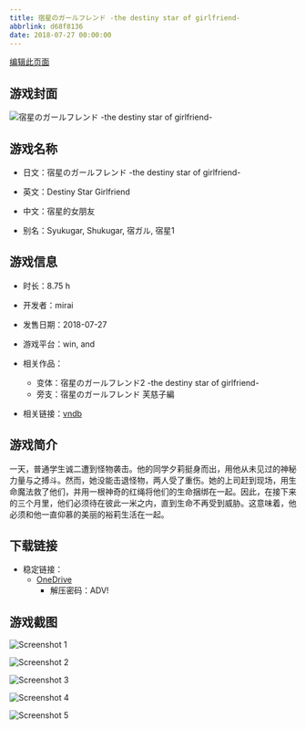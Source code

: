 ```yaml
---
title: 宿星のガールフレンド -the destiny star of girlfriend-
abbrlink: d68f8136
date: 2018-07-27 00:00:00
---
```

[编辑此页面](https://github.com/ACG-3/ADV3-source/blob/main/source/_posts/games/%E5%AE%BF%E6%98%9F%E3%81%AE%E3%82%AC%E3%83%BC%E3%83%AB%E3%83%95%E3%83%AC%E3%83%B3%E3%83%89%20-the%20destiny%20star%20of%20girlfriend-.md)

## 游戏封面

![宿星のガールフレンド -the destiny star of girlfriend-](https://pan.timero.xyz/onedrive/img_lib_001/%E5%AE%BF%E6%98%9F%E3%81%AE%E3%82%AC%E3%83%BC%E3%83%AB%E3%83%95%E3%83%AC%E3%83%B3%E3%83%89%20-the%20destiny%20star%20of%20girlfriend-_cover.avif)


## 游戏名称

- 日文：宿星のガールフレンド -the destiny star of girlfriend-
- 英文：Destiny Star Girlfriend
- 中文：宿星的女朋友

- 别名：Syukugar, Shukugar, 宿ガル, 宿星1


## 游戏信息

- 时长：8.75 h
- 开发者：mirai
- 发售日期：2018-07-27
- 游戏平台：win, and
- 相关作品：
   - 变体：宿星のガールフレンド2 -the destiny star of girlfriend-
   - 旁支：宿星のガールフレンド 芙慈子編

- 相关链接：[vndb](https://vndb.org/v22880)


## 游戏简介

一天，普通学生诚二遭到怪物袭击。他的同学夕莉挺身而出，用他从未见过的神秘力量与之搏斗。然而，她没能击退怪物，两人受了重伤。她的上司赶到现场，用生命魔法救了他们，并用一根神奇的红绳将他们的生命捆绑在一起。因此，在接下来的三个月里，他们必须待在彼此一米之内，直到生命不再受到威胁。这意味着，他必须和他一直仰慕的美丽的裕莉生活在一起。




## 下载链接

- 稳定链接：
    - [OneDrive](https://pan.timero.xyz/onedrive/adv_lib_001/%E5%AE%BF%E6%98%9F%E3%81%AE%E3%82%AC%E3%83%BC%E3%83%AB%E3%83%95%E3%83%AC%E3%83%B3%E3%83%89%20-the%20destiny%20star%20of%20girlfriend-)
        - 解压密码：ADV!



## 游戏截图


![Screenshot 1](https://pan.timero.xyz/onedrive/img_lib_001/%E5%AE%BF%E6%98%9F%E3%81%AE%E3%82%AC%E3%83%BC%E3%83%AB%E3%83%95%E3%83%AC%E3%83%B3%E3%83%89%20-the%20destiny%20star%20of%20girlfriend-_Screenshot_1.avif)

![Screenshot 2](https://pan.timero.xyz/onedrive/img_lib_001/%E5%AE%BF%E6%98%9F%E3%81%AE%E3%82%AC%E3%83%BC%E3%83%AB%E3%83%95%E3%83%AC%E3%83%B3%E3%83%89%20-the%20destiny%20star%20of%20girlfriend-_Screenshot_2.avif)

![Screenshot 3](https://pan.timero.xyz/onedrive/img_lib_001/%E5%AE%BF%E6%98%9F%E3%81%AE%E3%82%AC%E3%83%BC%E3%83%AB%E3%83%95%E3%83%AC%E3%83%B3%E3%83%89%20-the%20destiny%20star%20of%20girlfriend-_Screenshot_3.avif)

![Screenshot 4](https://pan.timero.xyz/onedrive/img_lib_001/%E5%AE%BF%E6%98%9F%E3%81%AE%E3%82%AC%E3%83%BC%E3%83%AB%E3%83%95%E3%83%AC%E3%83%B3%E3%83%89%20-the%20destiny%20star%20of%20girlfriend-_Screenshot_4.avif)

![Screenshot 5](https://pan.timero.xyz/onedrive/img_lib_001/%E5%AE%BF%E6%98%9F%E3%81%AE%E3%82%AC%E3%83%BC%E3%83%AB%E3%83%95%E3%83%AC%E3%83%B3%E3%83%89%20-the%20destiny%20star%20of%20girlfriend-_Screenshot_5.avif)

